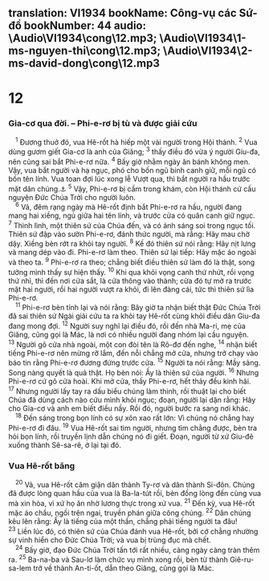 translation: VI1934
bookName: Công-vụ các Sứ-đồ 
bookNumber: 44
audio: \Audio\VI1934\cong\12.mp3; \Audio\VI1934\1-ms-nguyen-thi\cong\12.mp3; \Audio\VI1934\2-ms-david-dong\cong\12.mp3
-------

<div class="title"><h1>12</h1><h3>Gia-cơ qua đời. – Phi-e-rơ bị tù và được giải cứu</h3></div>
<span class="verse cong_12_1"> <sup>1</sup> Đương thuở đó, vua Hê-rốt hà hiếp một vài người trong Hội thánh. </span>
<span class="verse cong_12_2"><sup>2</sup> Vua dùng gươm giết Gia-cơ là anh của Giăng; </span>
<span class="verse cong_12_3"><sup>3</sup> thấy điều đó vừa ý người Giu-đa, nên cũng sai bắt Phi-e-rơ nữa. </span>
<span class="verse cong_12_4"><sup>4</sup> Bấy giờ nhằm ngày ăn bánh không men. Vậy, vua bắt người và hạ ngục, phó cho bốn ngũ binh canh giữ, mỗi ngũ có bốn tên lính. Vua toan đợi lúc xong lễ Vượt qua, thì bắt người ra hầu trước mặt dân chúng.<a data-toggle="tooltip" data-placement="bottom" title="Xu 12:1-27">⚓</a></span>
<span class="verse cong_12_5"><sup>5</sup> Vậy, Phi-e-rơ bị cầm trong khám, còn Hội thánh cứ cầu nguyện Đức Chúa Trời cho người luôn. <br/></span>
<span class="verse cong_12_6"> <sup>6</sup> Vả, đêm rạng ngày mà Hê-rốt định bắt Phi-e-rơ ra hầu, người đang mang hai xiềng, ngủ giữa hai tên lính, và trước cửa có quân canh giữ ngục. </span>
<span class="verse cong_12_7"><sup>7</sup> Thình lình, một thiên sứ của Chúa đến, và có ánh sáng soi trong ngục tối. Thiên sứ đập vào sườn Phi-e-rơ, đánh thức người, mà rằng: Hãy mau chờ dậy. Xiềng bèn rớt ra khỏi tay người. </span>
<span class="verse cong_12_8"><sup>8</sup> Kế đó thiên sứ nói rằng: Hãy nịt lưng và mang dép vào đi. Phi-e-rơ làm theo. Thiên sứ lại tiếp: Hãy mặc áo ngoài và theo ta. </span>
<span class="verse cong_12_9"><sup>9</sup> Phi-e-rơ ra theo; chẳng biết điều thiên sứ làm đó là thật, song tưởng mình thấy sự hiện thấy. </span>
<span class="verse cong_12_10"><sup>10</sup> Khi qua khỏi vọng canh thứ nhứt, rồi vọng thứ nhì, thì đến nơi cửa sắt, là cửa thông vào thành; cửa đó tự mở ra trước mặt hai người, rồi hai người vượt ra khỏi, đi lên đàng cái, tức thì thiên sứ lìa Phi-e-rơ. <br/></span>
<span class="verse cong_12_11"> <sup>11</sup> Phi-e-rơ bèn tỉnh lại và nói rằng: Bây giờ ta nhận biết thật Đức Chúa Trời đã sai thiên sứ Ngài giải cứu ta ra khỏi tay Hê-rốt cùng khỏi điều dân Giu-đa đang mong đợi. </span>
<span class="verse cong_12_12"><sup>12</sup> Người suy nghĩ lại điều đó, rồi đến nhà Ma-ri, mẹ của Giăng, cũng gọi là Mác, là nơi có nhiều người đang nhóm lại cầu nguyện. </span>
<span class="verse cong_12_13"><sup>13</sup> Người gõ cửa nhà ngoài, một con đòi tên là Rô-đơ đến nghe, </span>
<span class="verse cong_12_14"><sup>14</sup> nhận biết tiếng Phi-e-rơ nên mừng rỡ lắm, đến nỗi chẳng mở cửa, nhưng trở chạy vào báo tin rằng Phi-e-rơ đương đứng trước cửa. </span>
<span class="verse cong_12_15"><sup>15</sup> Người ta nói rằng: Mầy sảng. Song nàng quyết là quả thật. Họ bèn nói: Ấy là thiên sứ của người. </span>
<span class="verse cong_12_16"><sup>16</sup> Nhưng Phi-e-rơ cứ gõ cửa hoài. Khi mở cửa, thấy Phi-e-rơ, hết thảy đều kinh hãi. </span>
<span class="verse cong_12_17"><sup>17</sup> Nhưng người lấy tay ra dấu biểu chúng làm thinh, rồi thuật lại cho biết Chúa đã dùng cách nào cứu mình khỏi ngục; đoạn, người lại dặn rằng: Hãy cho Gia-cơ và anh em biết điều nầy. Rồi đó, người bước ra sang nơi khác. <br/></span>
<span class="verse cong_12_18"> <sup>18</sup> Đến sáng trong bọn lính có sự xôn xao rất lớn: Vì chúng nó chẳng hay Phi-e-rơ đi đâu. </span>
<span class="verse cong_12_19"><sup>19</sup> Vua Hê-rốt sai tìm người, nhưng tìm chẳng được, bèn tra hỏi bọn lính, rồi truyền lịnh dẫn chúng nó đi giết. Đoạn, người từ xứ Giu-đê xuống thành Sê-sa-rê, ở lại tại đó. <br/></span>
<div class="title"><h3>Vua Hê-rốt băng</h3></div>
<span class="verse cong_12_20"> <sup>20</sup> Vả, vua Hê-rốt căm giận dân thành Ty-rơ và dân thành Si-đôn. Chúng đã được lòng quan hầu của vua là Ba-la-tút rồi, bèn đồng lòng đến cùng vua mà xin hòa, vì xứ họ ăn nhờ lương thực trong xứ vua. </span>
<span class="verse cong_12_21"><sup>21</sup> Đến kỳ, vua Hê-rốt mặc áo chầu, ngồi trên ngai, truyền phán giữa công chúng. </span>
<span class="verse cong_12_22"><sup>22</sup> Dân chúng kêu lên rằng: Ấy là tiếng của một thần, chẳng phải tiếng người ta đâu! </span>
<span class="verse cong_12_23"><sup>23</sup> Liền lúc đó, có thiên sứ của Chúa đánh vua Hê-rốt, bởi cớ chẳng nhường sự vinh hiển cho Đức Chúa Trời; và vua bị trùng đục mà chết. <br/></span>
<span class="verse cong_12_24"> <sup>24</sup> Bấy giờ, đạo Đức Chúa Trời tấn tới rất nhiều, càng ngày càng tràn thêm ra. </span>
<span class="verse cong_12_25"><sup>25</sup> Ba-na-ba và Sau-lơ làm chức vụ mình xong rồi, bèn từ thành Giê-ru-sa-lem trở về thành An-ti-ốt, dẫn theo Giăng, cũng gọi là Mác. <br/></span>
